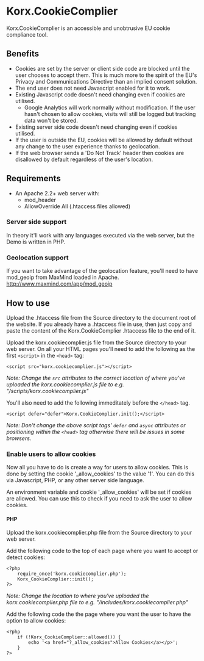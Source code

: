 # Korx.CookieComplier

Korx.CookieComplier is an accessible and unobtrusive EU cookie compliance tool.

## Benefits

* Cookies are set by the server or client side code are blocked until the user chooses to accept them. This is much more to the spirit of the EU's Privacy and Communications Directive than an implied consent solution.
* The end user does not need Javascript enabled for it to work.
* Existing Javascript code doesn't need changing even if cookies are utilised.
    * Google Analytics will work normally without modification. If the user hasn't chosen to allow cookies, visits will still be logged but tracking data won't be stored.
* Existing server side code doesn't need changing even if cookies utilised.
* If the user is outside the EU, cookies will be allowed by default without any change to the user experience thanks to geolocation.
* If the web browser sends a 'Do Not Track' header then cookies are disallowed by default regardless of the user's location.

## Requirements

* An Apache 2.2+ web server with:
    * mod_header
    * AllowOverride All (.htaccess files allowed)

### Server side support

In theory it'll work with any languages executed via the web server, but the Demo is written in PHP.

### Geolocation support

If you want to take advantage of the geolocation feature, you'll need to have mod_geoip from MaxMind loaded in Apache. http://www.maxmind.com/app/mod_geoip

## How to use

Upload the .htaccess file from the Source directory to the document root of the website. If you already have a .htaccess file in use, then just copy and paste the content of the Korx.CookieComplier .htaccess file to the end of it.

Upload the korx.cookiecomplier.js file from the Source directory to your web server. On all your HTML pages you'll need to add the following as the first `<script>` in the `<head>` tag:

    <script src="korx.cookiecomplier.js"></script>

*Note: Change the `src` attributes to the correct location of where you've uploaded the korx.cookiecomplier.js file to e.g. "/scripts/korx.cookiecomplier.js"*

You'll also need to add the following immeditately before the `</head>` tag.

    <script defer="defer">Korx.CookieComplier.init();</script>

*Note: Don't change the above script tags' `defer` and `async` attributes or positioning within the `<head>` tag otherwise there will be issues in some browsers.*

### Enable users to allow cookies

Now all you have to do is create a way for users to allow cookies. This is done by setting the cookie '_allow_cookies' to the value '1'. You can do this via Javascript, PHP, or any other server side language.

An environment variable and cookie '_allow_cookies' will be set if cookies are allowed. You can use this to check if you need to ask the user to allow cookies.

#### PHP

Upload the korx.cookiecomplier.php file from the Source directory to your web server.

Add the following code to the top of each page where you want to accept or detect cookies:

    <?php
        require_once('korx.cookiecomplier.php');
        Korx_CookieComplier::init();
    ?>

*Note: Change the location to where you've uploaded the korx.cookiecomplier.php file to e.g. "/includes/korx.cookiecomplier.php"*

Add the following code the the page where you want the user to have the option to allow cookies:

    <?php
        if (!Korx_CookieComplier::allowed()) {
            echo '<a href="?_allow_cookies">Allow Cookies</a></p>';
        }
    ?>
